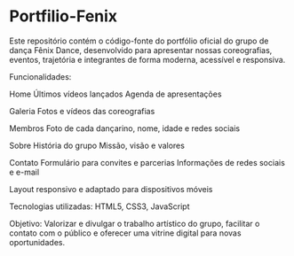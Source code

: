 # Portfilio-Fenix
Este repositório contém o código-fonte do portfólio oficial do grupo de dança Fênix Dance, desenvolvido para apresentar nossas coreografias, eventos, trajetória e integrantes de forma moderna, acessível e responsiva.

Funcionalidades:

Home
Últimos vídeos lançados
Agenda de apresentações

Galeria
Fotos e vídeos das coreografias

Membros
Foto de cada dançarino, nome, idade e redes sociais

Sobre
História do grupo
Missão, visão e valores

Contato
Formulário para convites e parcerias
Informações de redes sociais e e-mail

Layout responsivo e adaptado para dispositivos móveis

Tecnologias utilizadas:
HTML5, CSS3, JavaScript

Objetivo:
Valorizar e divulgar o trabalho artístico do grupo, facilitar o contato com o público e oferecer uma vitrine digital para novas oportunidades.
